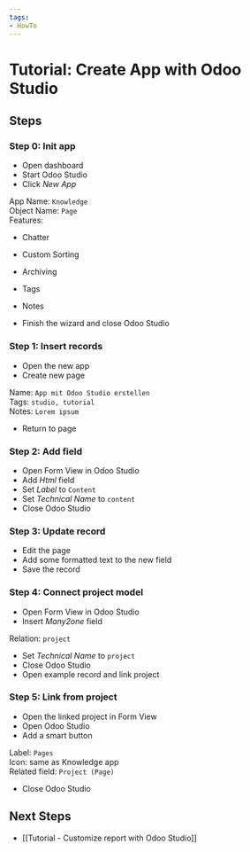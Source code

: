 ```yaml
---
tags:
- HowTo
---
```

# Tutorial: Create App with Odoo Studio

## Steps

### Step 0: Init app

* Open dashboard
* Start Odoo Studio
* Click *New App*

App Name: `Knowledge`\
Object Name: `Page`\
Features:
* Chatter
* Custom Sorting
* Archiving
* Tags
* Notes

* Finish the wizard and close Odoo Studio

### Step 1: Insert records

* Open the new app
* Create new page

Name: `App mit Odoo Studio erstellen`\
Tags: `studio, tutorial`\
Notes: `Lorem ipsum`

* Return to page

### Step 2: Add field

* Open Form View in Odoo Studio
* Add *Html* field
* Set *Label* to `Content`
* Set *Technical Name* to `content`
* Close Odoo Studio

### Step 3: Update record

* Edit the page
* Add some formatted text to the new field
* Save the record

### Step 4: Connect project model

* Open Form View in Odoo Studio
* Insert *Many2one* field

Relation: `project`

* Set *Technical Name* to `project`
* Close Odoo Studio
* Open example record and link project

### Step 5: Link from project

* Open the linked project in Form View
* Open Odoo Studio
* Add a smart button

Label: `Pages`\
Icon: same as Knowledge app\
Related field: `Project (Page)`

* Close Odoo Studio

## Next Steps

* [[Tutorial - Customize report with Odoo Studio]]